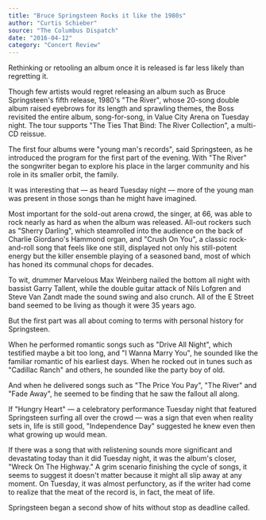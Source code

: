 ```yaml
---
title: "Bruce Springsteen Rocks it like the 1980s"
author: "Curtis Schieber"
source: "The Columbus Dispatch"
date: "2016-04-12"
category: "Concert Review"
---
```


Rethinking or retooling an album once it is released is far less likely than regretting it.

Though few artists would regret releasing an album such as Bruce Springsteen's fifth release, 1980's "The River", whose 20-song double album raised eyebrows for its length and sprawling themes, the Boss revisited the entire album, song-for-song, in Value City Arena on Tuesday night. The tour supports "The Ties That Bind: The River Collection", a multi-CD reissue.

The first four albums were "young man's records", said Springsteen, as he introduced the program for the first part of the evening. With "The River" the songwriter began to explore his place in the larger community and his role in its smaller orbit, the family.

It was interesting that — as heard Tuesday night — more of the young man was present in those songs than he might have imagined.

Most important for the sold-out arena crowd, the singer, at 66, was able to rock nearly as hard as when the album was released. All-out rockers such as "Sherry Darling", which steamrolled into the audience on the back of Charlie Giordano's Hammond organ, and "Crush On You", a classic rock-and-roll song that feels like one still, displayed not only his still-potent energy but the killer ensemble playing of a seasoned band, most of which has honed its communal chops for decades.

To wit, drummer Marvelous Max Weinberg nailed the bottom all night with bassist Garry Tallent, while the double guitar attack of Nils Lofgren and Steve Van Zandt made the sound swing and also crunch. All of the E Street band seemed to be living as though it were 35 years ago.

But the first part was all about coming to terms with personal history for Springsteen.

When he performed romantic songs such as "Drive All Night", which testified maybe a bit too long, and "I Wanna Marry You", he sounded like the familiar romantic of his earliest days. When he rocked out in tunes such as "Cadillac Ranch" and others, he sounded like the party boy of old.

And when he delivered songs such as "The Price You Pay", "The River" and "Fade Away", he seemed to be finding that he saw the fallout all along.

If "Hungry Heart" — a celebratory performance Tuesday night that featured Springsteen surfing all over the crowd — was a sign that even when reality sets in, life is still good, "Independence Day" suggested he knew even then what growing up would mean.

If there was a song that with relistening sounds more significant and devastating today than it did Tuesday night, it was the album's closer, "Wreck On The Highway." A grim scenario finishing the cycle of songs, it seems to suggest it doesn't matter because it might all slip away at any moment. On Tuesday, it was almost perfunctory, as if the writer had come to realize that the meat of the record is, in fact, the meat of life.

Springsteen began a second show of hits without stop as deadline called.
